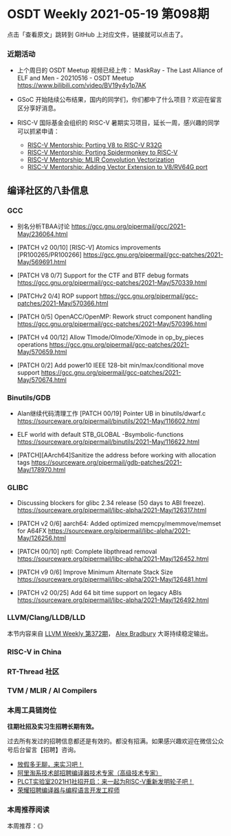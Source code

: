 # OSDT Weekly 2021-05-19 第098期

点击「查看原文」跳转到 GitHub 上对应文件，链接就可以点击了。

### 近期活动

- 上个周日的 OSDT Meetup 视频已经上传：
  MaskRay - The Last Alliance of ELF and Men - 20210516 - OSDT Meetup
  https://www.bilibili.com/video/BV19y4y1p7AK

- GSoC 开始陆续公布结果，国内的同学们，你们都中了什么项目？欢迎在留言区分享好消息。

- RISC-V 国际基金会组织的 RISC-V 暑期实习项目，延长一周，感兴趣的同学可以抓紧申请：
  - [RISC-V Mentorship: Porting V8 to RISC-V R32G](https://mentorship.lfx.linuxfoundation.org/project/2021e650-c533-4671-afed-bf87c089af09)
  - [RISC-V Mentorship: Porting Spidermonkey to RISC-V](https://mentorship.lfx.linuxfoundation.org/project/fb9e1ba6-d6ed-40b5-82b5-ee1089ef050a)
  - [RISC-V Mentorship: MLIR Convolution Vectorization](https://mentorship.lfx.linuxfoundation.org/project/f994928b-8998-4cd3-b66e-c576aa99c9d5)
  - [RISC-V Mentorship: Adding Vector Extension to V8/RV64G port](https://mentorship.lfx.linuxfoundation.org/project/ba333574-1ce7-4fc7-9c56-901337672273)

## 编译社区的八卦信息

### GCC

- 别名分析TBAA讨论
  https://gcc.gnu.org/pipermail/gcc/2021-May/236064.html

- [PATCH v2 00/10] [RISC-V] Atomics improvements [PR100265/PR100266]
  https://gcc.gnu.org/pipermail/gcc-patches/2021-May/569691.html

- [PATCH V8 0/7] Support for the CTF and BTF debug formats
  https://gcc.gnu.org/pipermail/gcc-patches/2021-May/570339.html

- [PATCHv2 0/4] ROP support
  https://gcc.gnu.org/pipermail/gcc-patches/2021-May/570366.html

- [PATCH 0/5] OpenACC/OpenMP: Rework struct component handling
  https://gcc.gnu.org/pipermail/gcc-patches/2021-May/570396.html

- [PATCH v4 00/12] Allow TImode/OImode/XImode in op_by_pieces operations
  https://gcc.gnu.org/pipermail/gcc-patches/2021-May/570659.html

- [PATCH 0/2] Add power10 IEEE 128-bit min/max/conditional move support
  https://gcc.gnu.org/pipermail/gcc-patches/2021-May/570674.html

### Binutils/GDB

- Alan继续代码清理工作
  [PATCH 00/19] Pointer UB in binutils/dwarf.c
  https://sourceware.org/pipermail/binutils/2021-May/116602.html

- ELF world with default STB_GLOBAL -Bsymbolic-functions
  https://sourceware.org/pipermail/binutils/2021-May/116622.html

- [PATCH][AArch64]Sanitize the address before working with allocation tags
  https://sourceware.org/pipermail/gdb-patches/2021-May/178970.html

### GLIBC

- Discussing blockers for glibc 2.34 release (50 days to ABI freeze).
  https://sourceware.org/pipermail/libc-alpha/2021-May/126317.html

- [PATCH v2 0/6] aarch64: Added optimized memcpy/memmove/memset for A64FX
  https://sourceware.org/pipermail/libc-alpha/2021-May/126256.html

- [PATCH 00/10] nptl: Complete libpthread removal
  https://sourceware.org/pipermail/libc-alpha/2021-May/126452.html

- [PATCH v9 0/6] Improve Minimum Alternate Stack Size
  https://sourceware.org/pipermail/libc-alpha/2021-May/126481.html

- [PATCH v2 00/25] Add 64 bit time support on legacy ABIs
  https://sourceware.org/pipermail/libc-alpha/2021-May/126492.html

### LLVM/Clang/LLDB/LLD

本节内容来自 [LLVM Weekly 第372期](http://llvmweekly.org/issue/372)，
[Alex Bradbury](https://www.linkedin.com/in/alex-bradbury/) 大哥持续稳定输出。

### RISC-V in China

### RT-Thread 社区

### TVM / MLIR / AI Compilers

### 本周工具链岗位

**往期社招及实习生招聘长期有效。**

过去所有发过的招聘信息都还是有效的。都没有招满。如果感兴趣欢迎在微信公众号后台留言【招聘】咨询。

- [放假多无聊，来实习吧！](https://mp.weixin.qq.com/s/pWjPrHtaWnzWbPfqqcX1cQ)
- [阿里淘系技术部招聘编译器技术专家（高级技术专家）](https://mp.weixin.qq.com/s/Yr_XA_L9fCI8IvhuudwTkQ)
- [PLCT实验室2021H1社招开启：来一起为RISC-V重新发明轮子吧！](https://mp.weixin.qq.com/s/9BUJ1-LbHGm-Lhs_Lavzjw)
- [荣耀招聘编译器与编程语言开发工程师](https://mp.weixin.qq.com/s/XaLAhjLP6fhj3Vl-mUjXng)

### 本周推荐阅读

本周推荐：《》
